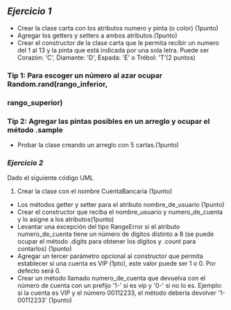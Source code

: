 ## *Ejercicio 1*

+ Crear la clase carta con los atributos numero y pinta (o color) (1punto)
+ Agregar los getters y setters a ambos atributos.(1punto)
+ Crear el constructor de la clase carta que le permita recibir un numero del 1 al 13 y la pinta que
está indicada por una sola letra. Puede ser Corazón: 'C', Diamante: 'D', Espada: 'E' o Trébol:
'T'(2 puntos)
### Tip 1: Para escoger un número al azar ocupar Random.rand(rango_inferior,
### rango_superior)
### Tip 2: Agregar las pintas posibles en un arreglo y ocupar el método .sample
+ Probar la clase creando un arreglo con 5 cartas.(1punto)

### *Ejercicio 2*
Dado el siguiente código UML
1. Crear la clase con el nombre CuentaBancaria (1punto)
  + Los métodos getter y setter para el atributo nombre_de_usuario (1punto)
  + Crear el constructor que reciba el nombre_usuario y numero_de_cuenta y lo asigne a los
atributos(1punto)
  + Levantar una excepción del tipo RangeError si el atributo numero_de_cuenta tiene un número
de dígitos distinto a 8 (se puede ocupar el método .digits para obtener los dígitos y .count para
contarlos) (1punto)
  + Agregar un tercer parámetro opcional al constructor que permita establecer si una cuenta es VIP
(1pto), este valor puede ser 1 o 0. Por defecto será 0.
  + Crear un método llamado numero_de_cuenta que devuelva con el número de cuenta con un
prefijo '1-' si es vip y '0-' si no lo es. Ejemplo: si la cuenta es VIP y el número 00112233, el
método debería devolver '1-00112233' (1punto)
